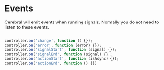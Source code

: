 # Events

Cerebral will emit events when running signals. Normally you do not need to listen to these events.

```javascript

controller.on('change', function () {});
controller.on('error', function (error) {});
controller.on('signalStart', function (signal) {});
controller.on('signalEnd', function (signal) {});
controller.on('actionStart', function (isAsync) {});
controller.on('actionEnd', function () {})
```
